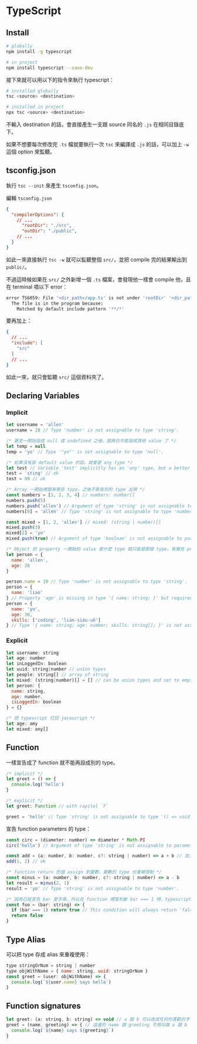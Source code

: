 # TypeScript

## Install

```zsh
# globally
npm install -g typescript

# in project
npm install typescript --save-dev
```

接下來就可以用以下的指令來執行 typescript：

```zsh
# installed globally
tsc <source> <destination>

# installed in project
npx tsc <source> <destination>
```

不輸入 destination 的話，會直接產生一支跟 source 同名的 `.js` 在相同目錄底下。

如果不想要每次修改完 `.ts` 檔就要執行一次 `tsc` 來編譯成 `.js` 的話，可以加上 `-w` 這個 option 來監聽。

## tsconfig.json

執行 `tsc --init` 來產生 `tsconfig.json`。

編輯 `tsconfig.json`

```json
{
  "compilerOptions": {
    // ...
      "rootDir": "./src",
      "outDir": "./public",
    // ...
  }
}
```

如此一來直接執行 `tsc -w` 就可以監聽整個 `src/`，並把 compile 完的結果輸出到 `public/`。

不過這時候如果在 `src/` 之外新增一個 `.ts` 檔案，會發現他一樣會 compile 他，且在 terminal 噴以下 error：

```zsh
error TS6059: File '<dir_path>/app.ts' is not under 'rootDir' '<dir_path>/src'. 'rootDir' is expected to contain all source files.
  The file is in the program because:
    Matched by default include pattern '**/*'
```

要再加上：

```json
{
  // ...
  "include": [
    "src"
  ]
  // ...
}
```

如此一來，就只會監聽 `src/` 這個資料夾了。

## Declaring Variables

### Implicit

```js
let username = 'allen'
username = 28 // Type 'number' is not assignable to type 'string'.

/* 甚至一開始設成 null 或 undefined 之後，就再也不能設成其他 value 了 */
let temp = null
temp = 'yo' // Type '"yo"' is not assignable to type 'null'.

/* 如果沒有設 default value 的話，就會是 any type */
let test // Variable 'test' implicitly has an 'any' type, but a better type may be inferred from usage.
test = 'sting' // ok
test = 99 // ok

/* Array 一開始裡面有哪些 type，之後不能有別的 type 出現 */
const numbers = [1, 2, 3, 4] // numbers: number[]
numbers.push(5)
numbers.push('allen') // Argument of type 'string' is not assignable to parameter of type 'number'.ts
numbers[0] = 'allen' // Type 'string' is not assignable to type 'number'.ts

const mixed = [1, 2, 'allen'] // mixed: (string | number)[]
mixed.push(3)
mixed[2] = 'yo'
mixed.push(true) // Argument of type 'boolean' is not assignable to parameter of type 'string | number'.

/* Object 的 property 一開始的 value 是什麼 type 就只能是那個 type，有哪些 properties 就一個也不能少，多一個也不行 */
let person = {
  name: 'allen',
  age: 28
}

person.name = 10 // Type 'number' is not assignable to type 'string'.
person = {
  name: 'liao'
} // Property 'age' is missing in type '{ name: string; }' but required in type '{ name: string; age: number; }'.
person = {
  name: 'yo',
  age: 30,
  skills: ['coding', 'liān-siáu-uē']
} // Type '{ name: string; age: number; skills: string[]; }' is not assignable to type '{ name: string; age: number; }'. Object literal may only specify known properties, and 'skills' does not exist in type '{ name: string; age: number; }'.
```

### Explicit

```js
let username: string
let age: number
let inLoggedIn: boolean
let uuid: string|number // union types
let people: string[] // array of string
let mixed: (string|number)[] = [] // can be union types and set to empty array by default (Don't forget the parentheses)
let person: {
  name: string,
  age: number,
  isLoggedIn: boolean
} = {}

/* 把 typescript 打回 javascript */
let age: amy
let mixed: any[]
```

## Function

一樣宣告成了 function 就不能再設成別的 type。

```js
/* implicit */
let greet = () => {
  console.log('hello')
}

/* explicit */
let greet: Function // with capital `F`

greet = 'hello' // Type 'string' is not assignable to type '() => void'.
```

宣告 function parameters 的 type：

```js
const circ = (diameter: number) => diameter * Math.PI
circ('hello') // Argument of type 'string' is not assignable to parameter of type 'number'.

const add = (a: number, b: number, c?: string | number) => a + b // 加上 ? 表示 optional parameter
add(1, 2) // ok

/* function return 的值 assign 到變數，變數的 type 也會被限制 */
const minus = (a: number, b: number, c?: string | number) => a - b
let result = minus(2, 1)
result = 'yo' // Type 'string' is not assignable to type 'number'.

/* 因為已經宣告 bar 是字串，所以在 function 裡面判斷 bar === 1 時，typescript 會檢查到這個 if 永遠是 false */
const foo = (bar: string) => {
  if (bar === 1) return true // This condition will always return 'false' since the types 'string' and 'number' have no overlap.ts
  return false
}

```

## Type Alias

可以把 type 存成 alias 來重複使用：

```js
type stringOrNum = string | number
type objWithName = { name: string, uuid: stringOrNum }
const greet = (user: objWithName) => {
  console.log(`${user.name} says hello`)
}
```

## Function signatures

```js
let greet: (a: string, b: string) => void // a 跟 b 可以改成任何你喜歡的字
greet = (name, greeting) => { // 這邊的 name 跟 greeting 不用叫做 a 跟 b
  console.log(`${name} says ${greeting}`)
}
```
